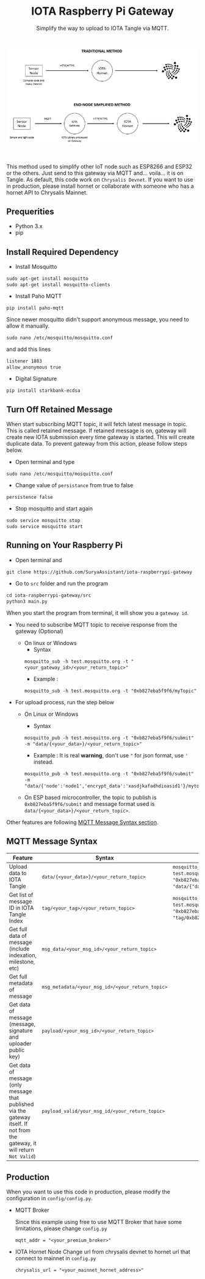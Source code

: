 <!-- Title -->
<span align = "center">

# IOTA Raspberry Pi Gateway

Simplify the way to upload to IOTA Tangle via MQTT. 

</span>
<!-- End of Title -->

<br>
<span align = "center">
   
![Logo](https://github.com/SuryaAssistant/iota-raspberrypi-gateway/blob/main/new_iota.png)

</span>
<br>


This method used to simplify other IoT node such as ESP8266 and ESP32 or the others. Just send to this gateway via MQTT and... voila... it is on Tangle.
As default, this code work on `Chrysalis Devnet`. If you want to use in production, please install hornet or collaborate with someone who has a hornet API to Chrysalis Mainnet.

## Prequerities
- Python 3.x
- pip

## Install Required Dependency

- Install Mosquitto
```
sudo apt-get install mosquitto
sudo apt-get install mosquitto-clients
```
- Install Paho MQTT
```
pip install paho-mqtt
```

Since newer mosquitto didn't support anonymous message, you need to allow it manually.
```
sudo nano /etc/mosquitto/mosquitto.conf
```
and add this lines
```
listener 1883
allow_anonymous true
```
- Digital Signature
```
pip install starkbank-ecdsa
```
## Turn Off Retained Message
When start subscribing MQTT topic, it will fetch latest message in topic. This is called retained message. If retained message is on, gateway will create new IOTA submission every time gateway is started. This will create duplicate data. To prevent gateway from this action, please follow steps below.

- Open terminal and type
```
sudo nano /etc/mosquitto/mosquitto.conf
```
- Change value of `persistance` from true to false
```
persistence false
```
- Stop mosquitto and start again
```
sudo service mosquitto stop
sudo service mosquitto start
```

## Running on Your Raspberry Pi
- Open terminal and 
```
git clone https://github.com/SuryaAssistant/iota-raspberrypi-gateway
```
- Go to `src` folder and run the program
```
cd iota-raspberrypi-gateway/src
python3 main.py
```

When you start the program from terminal, it will show you a `gateway id`.

- You need to subscribe MQTT topic to receive response from the gateway (Optional)
  
  - On linux or Windows
    - Syntax
    ```
    mosquitto_sub -h test.mosquitto.org -t "<your_gateway_id>/<your_return_topic>"
    ```
    - Example :
    ```
    mosquitto_sub -h test.mosquitto.org -t "0xb827eba5f9f6/myTopic"
    ```
  
- For upload process, run the step below
  - On Linux or Windows
    - Syntax
    ```
    mosquitto_pub -h test.mosquitto.org -t "0xb827eba5f9f6/submit" -m "data/{<your_data>}/<your_return_topic>"
    ```
    - Example :
    It is real **warning**, don't use `"` for json format, use `'` instead.
    ```
    mosquitto_pub -h test.mosquitto.org -t "0xb827eba5f9f6/submit" -m "data/{'node':'node1','encrypt_data':'xasdjkafadhdioasid1'}/mytopic"
    ```

  - On ESP based microcontroller, the topic to publish is `0xb827eba5f9f6/submit` and message format used is `data/{<your_data>}/<your_return_topic>`.

Other features are following [MQTT Message Syntax section](https://github.com/SuryaAssistant/iota-raspberrypi-gateway/tree/develop#mqtt-message-syntax).


## MQTT Message Syntax
|Feature|Syntax|Example|
|---|---|---|
| Upload data to IOTA Tangle | `data/{<your_data>}/<your_return_topic>`| `mosquitto_pub -h test.mosquitto.org -t "0xb827eba5f9f6/submit" -m "data/{"data":12}/myTopic"` |
| Get list of message ID in IOTA Tangle Index | `tag/<your_tag>/<your_return_topic>` | `mosquitto_pub -h test.mosquitto.org -t "0xb827eba5f9f6/submit" -m "tag/0xb827eba5f9f6/myTopic"` |
| Get full data of message (include indexation, milestone, etc) | `msg_data/<your_msg_id>/<your_return_topic>` |  |
| Get full metadata of message | `msg_metadata/<your_msg_id>/<your_return_topic>` |  |
| Get data of message (message, signature and uploader public key) | `payload/<your_msg_id>/<your_return_topic>` |  |
| Get data of message (only message that published via the gateway itself. If not from the gateway, it will return `Not Valid`) | `payload_valid/your_msg_id/<your_return_topic>` |  |


## Production
When you want to use this code in production, please modify the configuration in `config/config.py`.
- MQTT Broker

  Since this example using free to use MQTT Broker that have some limitations, please change `config.py`
  ```
  mqtt_addr = "<your_premium_broker>"
  ```
    
- IOTA Hornet Node
  Change url from chrysalis devnet to hornet url that connect to mainnet in `config.py`
  ```
  chrysalis_url = "<your_mainnet_hornet_address>"
  ```
